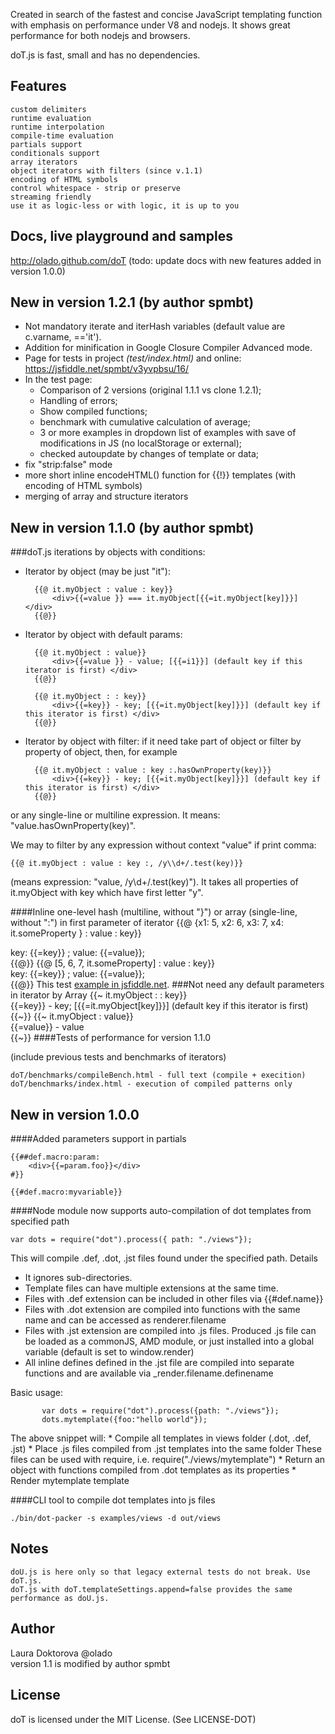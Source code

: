 Created in search of the fastest and concise JavaScript templating function with emphasis on performance under V8 and nodejs. It shows great performance for both nodejs and browsers.

doT.js is fast, small and has no dependencies.

## Features
    custom delimiters
    runtime evaluation
    runtime interpolation
    compile-time evaluation
    partials support
    conditionals support
    array iterators
    object iterators with filters (since v.1.1)
    encoding of HTML symbols
    control whitespace - strip or preserve
    streaming friendly
    use it as logic-less or with logic, it is up to you

## Docs, live playground and samples

http://olado.github.com/doT (todo: update docs with new features added in version 1.0.0)

## New in version 1.2.1 (by author spmbt)

* Not mandatory iterate and iterHash variables (default value are c.varname, =='it').
* Addition for minification in Google Closure Compiler Advanced mode.
* Page for tests in project *(test/index.html)* and online: https://jsfiddle.net/spmbt/v3yvpbsu/16/
* In the test page:
    * Comparison of 2 versions (original 1.1.1 vs clone 1.2.1);
    * Handling of errors;
    * Show compiled functions;
    * benchmark with cumulative calculation of average;
    * 3 or more examples in dropdown list of examples with save of modifications in JS (no localStorage or external);
    * checked autoupdate by changes of template or data;
* fix "strip:false" mode
* more short inline encodeHTML() function for {{!}} templates (with encoding of HTML symbols)
* merging of array and structure iterators

## New in version 1.1.0 (by author spmbt)

###doT.js iterations by objects with conditions:
* Iterator by object (may be just "it"):

		{{@ it.myObject : value : key}}
			<div>{{=value }} === it.myObject[{{=it.myObject[key]}}] </div>
		{{@}}
* Iterator by object with default params:

		{{@ it.myObject : value}}
			<div>{{=value }} - value; [{{=i1}}] (default key if this iterator is first) </div>
		{{@}}

		{{@ it.myObject : : key}}
			<div>{{=key}} - key; [{{=it.myObject[key]}}] (default key if this iterator is first) </div>
		{{@}}
* Iterator by object with filter: if it need take part of object or filter by property of object, then, for example

		{{@ it.myObject : value : key :.hasOwnProperty(key)}}
			<div>{{=key}} - key; [{{=it.myObject[key]}}] (default key if this iterator is first) </div>
		{{@}}

or any single-line or multiline expression. It means: "value.hasOwnProperty(key)".

We may to filter by any expression without context "value" if print comma: 

	{{@ it.myObject : value : key :, /y\\d+/.test(key)}}

(means expression: "value, /y\d+/.test(key)"). It takes all properties of it.myObject with key which have first letter "y".

####Inline one-level hash (multiline, without "}") or array (single-line, without ":") in first parameter of iterator
	{{@ {x1: 5,
		x2: 6,
		x3: 7,
		x4: it.someProperty
	} : value : key}}
		<div>key: {{=key}} ; value: {{=value}}; </div>
	{{@}}
	{{@ [5, 6, 7, it.someProperty] : value : key}}
		<div>key: {{=key}} ; value: {{=value}}; </div>
	{{@}}
This test [example in jsfiddle.net](http://jsfiddle.net/spmbt/6KU9Y/2/).
###Not need any default parameters in iterator by Array
	{{~ it.myObject : : key}}
		<div>{{=key}} - key; [{{=it.myObject[key]}}] (default key if this iterator is first) </div>
	{{~}}
	{{~ it.myObject : value}}
		<div>{{=value}} - value </div>
	{{~}}
####Tests of performance for version 1.1.0

(include previous tests and benchmarks of iterators)

	doT/benchmarks/compileBench.html - full text (compile + execition)
	doT/benchmarks/index.html - execution of compiled patterns only
## New in version 1.0.0

####Added parameters support in partials

	{{##def.macro:param:
		<div>{{=param.foo}}</div>
	#}}

	{{#def.macro:myvariable}}

####Node module now supports auto-compilation of dot templates from specified path

	var dots = require("dot").process({ path: "./views"});

This will compile .def, .dot, .jst files found under the specified path.
Details
   * It ignores sub-directories.
   * Template files can have multiple extensions at the same time.
   * Files with .def extension can be included in other files via {{#def.name}}
   * Files with .dot extension are compiled into functions with the same name and
   can be accessed as renderer.filename
   * Files with .jst extension are compiled into .js files. Produced .js file can be
   loaded as a commonJS, AMD module, or just installed into a global variable (default is set to window.render)
   * All inline defines defined in the .jst file are
   compiled into separate functions and are available via _render.filename.definename
 
   Basic usage:
 ```
        var dots = require("dot").process({path: "./views"});
        dots.mytemplate({foo:"hello world"});
 ```
   The above snippet will:
	* Compile all templates in views folder (.dot, .def, .jst)
  	* Place .js files compiled from .jst templates into the same folder
     	   These files can be used with require, i.e. require("./views/mytemplate")
  	* Return an object with functions compiled from .dot templates as its properties
  	* Render mytemplate template
 
####CLI tool to compile dot templates into js files

	./bin/dot-packer -s examples/views -d out/views

## Notes
    doU.js is here only so that legacy external tests do not break. Use doT.js.
    doT.js with doT.templateSettings.append=false provides the same performance as doU.js.

## Author
Laura Doktorova @olado<br>
version 1.1 is modified by author spmbt

## License
doT is licensed under the MIT License. (See LICENSE-DOT)
